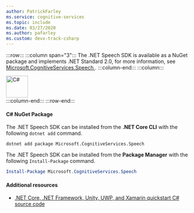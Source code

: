 ```yaml
---
author: PatrickFarley
ms.service: cognitive-services
ms.topic: include
ms.date: 03/27/2020
ms.author: pafarley
ms.custom: devx-track-csharp
---
```


:::row:::
    :::column span="3":::
        The .NET Speech SDK is available as a NuGet package and implements .NET Standard 2.0, for more information, see <a href="https://www.nuget.org/packages/Microsoft.CognitiveServices.Speech" target="_blank">Microsoft.CognitiveServices.Speech </a>.
    :::column-end:::
    :::column:::
        <br>
        <div class="icon is-large">
            <img alt="C#" src="https://docs.microsoft.com/media/logos/logo_Csharp.svg" width="60px">
        </div>
    :::column-end:::
:::row-end:::

#### C# NuGet Package

The .NET Speech SDK can be installed from the **.NET Core CLI** with the following `dotnet add` command.

```dotnetcli
dotnet add package Microsoft.CognitiveServices.Speech
```

The .NET Speech SDK can be installed from the **Package Manager** with the following `Install-Package` command.

```powershell
Install-Package Microsoft.CognitiveServices.Speech
```

#### Additional resources

- <a href="https://github.com/Azure-Samples/cognitive-services-speech-sdk/tree/master/quickstart/csharp" target="_blank">.NET Core, .NET Framework, Unity, UWP, and Xamarin quickstart C# source code </a>